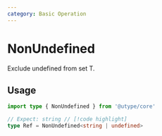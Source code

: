 ```yaml
---
category: Basic Operation
---
```


# NonUndefined

<TypeInfo category="Basic Operation" />

Exclude undefined from set T.

## Usage

```ts
import type { NonUndefined } from '@utype/core'

// Expect: string // [!code highlight]
type Ref = NonUndefined<string | undefined>
```
